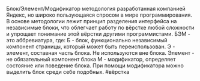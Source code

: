 Блок/Элемент/Модификатор
методология разработанная компанией Яндекс, но широко пользующаяся спросом в мире программирования.
В основе методологии лежит принцип разделения интерфейса на независимые блоки, что облегчает работу по вёрстке любой сложности и упрощает понимание этой вёрстки другими программистами.
БЭМ - это аббревиатура, где:
Б - блок, функционально независимый компонент страницы, который может быть переиспользован. 
Э - элемент, составная часть блока. Не используются вне блока. Элемент - не обязательный компонент блока
M - модификатор, определяет состояние или поведение блока. При помощи модификатора можно выделить блок среди себе подобных.
#вёрстка